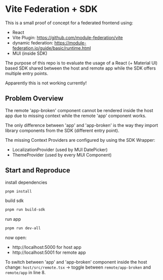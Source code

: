 # Vite Federation + SDK

This is a small proof of concept for a federated frontend using:
* React
* Vite Plugin:  https://github.com/module-federation/vite
* dynamic federation: https://module-federation.io/guide/basic/runtime.html
* MUI (inside SDK)

The purpose of this repo is to evaluate the usage of a React (+ Material UI) based SDK shared between the host and remote app while the SDK offers multiple entry points.

Apparently this is not working currently!

## Problem Overview

The remote 'app-broken' component cannot be rendered inside the host app due to missing context while the remote 'app' component works.

The only difference between 'app' and 'app-broken' is the way they import library components from the SDK (different entry point).

The missing Context Providers are configured by using the SDK Wrapper:
* LocalizationProvider (used by MUI DatePicker)
* ThemeProvider (used by every MUI Component)

## Start and Reproduce

install dependencies
````bash
pnpm install
````
build sdk
````bash
pnpm run build-sdk
````
run app
````bash
pnpm run dev-all
````

now open:
* http://localhost:5000 for host app
* http://localhost:5001 for remote app

To switch between 'app' and 'app-broken' component inside the host change:
`host/src/remote.tsx` -> toggle between `remote/app-broken` and `remote/app` in line 8.
